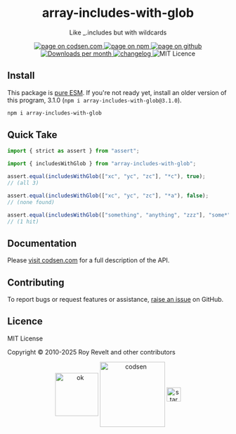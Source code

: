 <h1 align="center">array-includes-with-glob</h1>

<p align="center">Like _.includes but with wildcards</p>

<p align="center">
  <a href="https://codsen.com/os/array-includes-with-glob" rel="nofollow noreferrer noopener">
    <img src="https://img.shields.io/badge/-codsen-blue?style=flat-square" alt="page on codsen.com">
  </a>
  <a href="https://www.npmjs.com/package/array-includes-with-glob" rel="nofollow noreferrer noopener">
    <img src="https://img.shields.io/badge/-npm-blue?style=flat-square" alt="page on npm">
  </a>
  <a href="https://github.com/codsen/codsen/tree/main/packages/array-includes-with-glob" rel="nofollow noreferrer noopener">
    <img src="https://img.shields.io/badge/-github-blue?style=flat-square" alt="page on github">
  </a>
  <a href="https://npmcharts.com/compare/array-includes-with-glob?interval=30" rel="nofollow noreferrer noopener" target="_blank">
    <img src="https://img.shields.io/npm/dm/array-includes-with-glob.svg?style=flat-square" alt="Downloads per month">
  </a>
  <a href="https://codsen.com/os/array-includes-with-glob/changelog" rel="nofollow noreferrer noopener">
    <img src="https://img.shields.io/badge/changelog-here-brightgreen?style=flat-square" alt="changelog">
  </a>
  <img src="https://img.shields.io/badge/licence-MIT-brightgreen.svg?style=flat-square" alt="MIT Licence">
</p>

## Install

This package is [pure ESM](https://gist.github.com/sindresorhus/a39789f98801d908bbc7ff3ecc99d99c). If you're not ready yet, install an older version of this program, 3.1.0 (`npm i array-includes-with-glob@3.1.0`).

```bash
npm i array-includes-with-glob
```

## Quick Take

```js
import { strict as assert } from "assert";

import { includesWithGlob } from "array-includes-with-glob";

assert.equal(includesWithGlob(["xc", "yc", "zc"], "*c"), true);
// (all 3)

assert.equal(includesWithGlob(["xc", "yc", "zc"], "*a"), false);
// (none found)

assert.equal(includesWithGlob(["something", "anything", "zzz"], "some*"), true);
// (1 hit)
```

## Documentation

Please [visit codsen.com](https://codsen.com/os/array-includes-with-glob/) for a full description of the API.

## Contributing

To report bugs or request features or assistance, [raise an issue](https://github.com/codsen/codsen/issues/new/choose) on GitHub.

## Licence

MIT License

Copyright © 2010-2025 Roy Revelt and other contributors

<p align="center"><img src="https://codsen.com/images/png-codsen-ok.png" width="98" alt="ok" align="center"> <img src="https://codsen.com/images/png-codsen-1.png" width="148" alt="codsen" align="center"> <img src="https://codsen.com/images/png-codsen-star-small.png" width="32" alt="star" align="center"></p>
